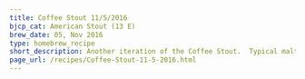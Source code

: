 ```yaml
---
title: Coffee Stout 11/5/2016
bjcp_cat: American Stout (13 E)
brew_date: 05, Nov 2016
type: homebrew_recipe
short_description: Another iteration of the Coffee Stout.  Typical malt bill for a stout with 2 ounces of coffee thrown in at flameout.
page_url: /recipes/Coffee-Stout-11-5-2016.html
---
```

